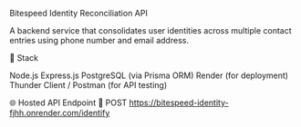 Bitespeed Identity Reconciliation API

A backend service that consolidates user identities across multiple contact entries using phone number and email address.

🔧 Stack

Node.js
Express.js
PostgreSQL (via Prisma ORM)
Render (for deployment)
Thunder Client / Postman (for API testing)



🌐 Hosted API Endpoint
📌 POST https://bitespeed-identity-fjhh.onrender.com/identify

